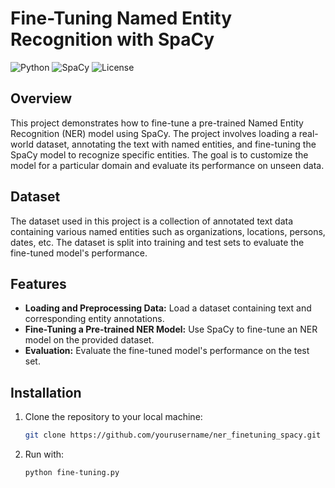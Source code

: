 # Fine-Tuning Named Entity Recognition with SpaCy

![Python](https://img.shields.io/badge/Python-3.8+-blue.svg)
![SpaCy](https://img.shields.io/badge/SpaCy-3.0+-orange.svg)
![License](https://img.shields.io/badge/License-MIT-green.svg)

## Overview

This project demonstrates how to fine-tune a pre-trained Named Entity Recognition (NER) model using SpaCy. The project involves loading a real-world dataset, annotating the text with named entities, and fine-tuning the SpaCy model to recognize specific entities. The goal is to customize the model for a particular domain and evaluate its performance on unseen data.

## Dataset

The dataset used in this project is a collection of annotated text data containing various named entities such as organizations, locations, persons, dates, etc. The dataset is split into training and test sets to evaluate the fine-tuned model's performance.

## Features

- **Loading and Preprocessing Data:** Load a dataset containing text and corresponding entity annotations.
- **Fine-Tuning a Pre-trained NER Model:** Use SpaCy to fine-tune an NER model on the provided dataset.
- **Evaluation:** Evaluate the fine-tuned model's performance on the test set.

## Installation

1. Clone the repository to your local machine:
   ```bash
   git clone https://github.com/yourusername/ner_finetuning_spacy.git
   ```
2. Run with:
   ```bash
   python fine-tuning.py
   ```
